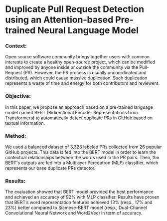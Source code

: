 # Duplicate Pull Request Detection using an Attention-based Pre-trained Neural Language Model
### Context: 
Open source software community brings together users with common interests to create a healthy open-source project, which can be modified and improved by anyone inside or outside the community via the Pull-Request (PR). However, the PR process is usually uncoordinated and distributed, which could cause massive duplication. Such duplication represents a waste of time and energy for both contributors and reviewers.
### Objective: 
In this paper, we propose an approach based on a pre-trained language model named BERT (Bidirectional Encoder Representations from Transformers) to automatically detect duplicate PRs in GitHub based on textual information.
### Method:
We used a balanced dataset of 3,328 labeled PRs collected from 26 popular GitHub projects. This data is fed into the BERT model in order to learn the contextual relationships between the words used in the PR pairs. Then, the BERT's outputs are fed into a  Multilayer Perceptron (MLP) classifier, which represents our base duplicate PRs detector.
### Results:
The evaluation showed that BERT model provided the best performance and achieved an accuracy of 92% with MLP classifier. Results have proven that BERT’s word representation features achieved  13% (resp., 17% and 23%) better compared to Siamese-BERT model (resp., Dual-Channel Convolutional Neural Network and Word2Vec) in term of accuracy.
